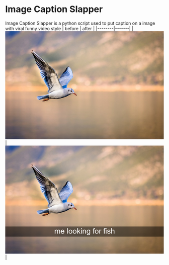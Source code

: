 # Image Caption Slapper
Image Caption Slapper is a python script used to put caption on a image with viral funny video style
| before | after |
|--------|-------|
|![sample](sample.png)|![edited](edit.png)|